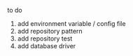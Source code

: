 to do 
1. add environment variable / config file
2. add repository pattern
3. add repository test
3. add database driver